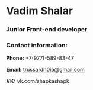# Vadim Shalar
### Junior Front-end developer

### Contact information:

**Phone:** +7(977)-589-83-47

**Email:** trussardi10ip@gmail.com

**VK:** vk.com/shapkashapk